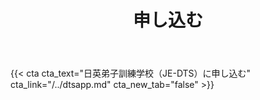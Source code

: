 ﻿---
# An instance of the Blank widget.
# Documentation: https://sourcethemes.com/academic/docs/page-builder/
widget: blank

# Activate this widget? true/false
active: true

# This file represents a page section.
headless: true

# Order that this section appears on the page.
weight: 50

title: 申し込む

design:
  columns: "2"

  #spacing:
  #  padding: ["20px", "0", "20px", "0"]

---

{{< cta cta_text="日英弟子訓練学校（JE-DTS）に申し込む" cta_link="/../dtsapp.md" cta_new_tab="false" >}}